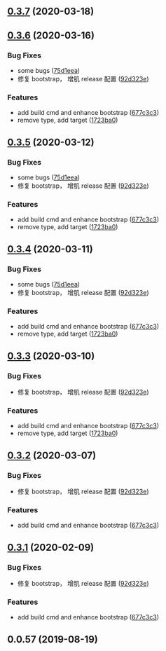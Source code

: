 ## [0.3.7](https://github.com/MicroAppJS/cli/compare/v0.3.6...v0.3.7) (2020-03-18)

## [0.3.6](https://github.com/MicroAppJS/cli/compare/v0.1.0...v0.3.6) (2020-03-16)


### Bug Fixes

* some bugs ([75d1eea](https://github.com/MicroAppJS/cli/commit/75d1eea5bd7e9dd8290b1fc8f94fd7e8052cacff))
* 修复 bootstrap， 增肌 release 配置 ([92d323e](https://github.com/MicroAppJS/cli/commit/92d323e12212519838f300d27a9198f21c5ec6f5))


### Features

* add build cmd and enhance bootstrap ([677c3c3](https://github.com/MicroAppJS/cli/commit/677c3c32817ee8d293ad2a1cb7e1f378b9bb2e67))
* remove type, add target ([1723ba0](https://github.com/MicroAppJS/cli/commit/1723ba0645ea92b9f2816fa0c446eb623d282ec2))

## [0.3.5](https://github.com/MicroAppJS/cli/compare/v0.1.0...v0.3.5) (2020-03-12)


### Bug Fixes

* some bugs ([75d1eea](https://github.com/MicroAppJS/cli/commit/75d1eea5bd7e9dd8290b1fc8f94fd7e8052cacff))
* 修复 bootstrap， 增肌 release 配置 ([92d323e](https://github.com/MicroAppJS/cli/commit/92d323e12212519838f300d27a9198f21c5ec6f5))


### Features

* add build cmd and enhance bootstrap ([677c3c3](https://github.com/MicroAppJS/cli/commit/677c3c32817ee8d293ad2a1cb7e1f378b9bb2e67))
* remove type, add target ([1723ba0](https://github.com/MicroAppJS/cli/commit/1723ba0645ea92b9f2816fa0c446eb623d282ec2))

## [0.3.4](https://github.com/MicroAppJS/cli/compare/v0.1.0...v0.3.4) (2020-03-11)


### Bug Fixes

* some bugs ([75d1eea](https://github.com/MicroAppJS/cli/commit/75d1eea5bd7e9dd8290b1fc8f94fd7e8052cacff))
* 修复 bootstrap， 增肌 release 配置 ([92d323e](https://github.com/MicroAppJS/cli/commit/92d323e12212519838f300d27a9198f21c5ec6f5))


### Features

* add build cmd and enhance bootstrap ([677c3c3](https://github.com/MicroAppJS/cli/commit/677c3c32817ee8d293ad2a1cb7e1f378b9bb2e67))
* remove type, add target ([1723ba0](https://github.com/MicroAppJS/cli/commit/1723ba0645ea92b9f2816fa0c446eb623d282ec2))

## [0.3.3](https://github.com/MicroAppJS/cli/compare/v0.1.0...v0.3.3) (2020-03-10)


### Bug Fixes

* 修复 bootstrap， 增肌 release 配置 ([92d323e](https://github.com/MicroAppJS/cli/commit/92d323e12212519838f300d27a9198f21c5ec6f5))


### Features

* add build cmd and enhance bootstrap ([677c3c3](https://github.com/MicroAppJS/cli/commit/677c3c32817ee8d293ad2a1cb7e1f378b9bb2e67))
* remove type, add target ([1723ba0](https://github.com/MicroAppJS/cli/commit/1723ba0645ea92b9f2816fa0c446eb623d282ec2))

## [0.3.2](https://github.com/MicroAppJS/cli/compare/v0.1.0...v0.3.2) (2020-03-07)


### Bug Fixes

* 修复 bootstrap， 增肌 release 配置 ([92d323e](https://github.com/MicroAppJS/cli/commit/92d323e12212519838f300d27a9198f21c5ec6f5))


### Features

* add build cmd and enhance bootstrap ([677c3c3](https://github.com/MicroAppJS/cli/commit/677c3c32817ee8d293ad2a1cb7e1f378b9bb2e67))

## [0.3.1](https://github.com/MicroAppJS/cli/compare/v0.1.0...v0.3.1) (2020-02-09)


### Bug Fixes

* 修复 bootstrap， 增肌 release 配置 ([92d323e](https://github.com/MicroAppJS/cli/commit/92d323e12212519838f300d27a9198f21c5ec6f5))


### Features

* add build cmd and enhance bootstrap ([677c3c3](https://github.com/MicroAppJS/cli/commit/677c3c32817ee8d293ad2a1cb7e1f378b9bb2e67))



## 0.0.57 (2019-08-19)


